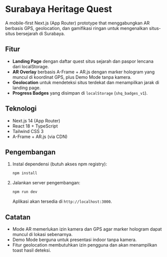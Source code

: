 # Surabaya Heritage Quest

A mobile-first Next.js (App Router) prototype that menggabungkan AR berbasis GPS, geolocation, dan gamifikasi ringan untuk mengenalkan situs-situs bersejarah di Surabaya.

## Fitur

- **Landing Page** dengan daftar quest situs sejarah dan paspor lencana dari localStorage.
- **AR Overlay** berbasis A-Frame + AR.js dengan marker hologram yang muncul di koordinat GPS, plus Demo Mode tanpa kamera.
- **Geolocation** untuk mendeteksi situs terdekat dan menampilkan jarak di landing page.
- **Progress Badges** yang disimpan di `localStorage` (`shq_badges_v1`).

## Teknologi

- Next.js 14 (App Router)
- React 18 + TypeScript
- Tailwind CSS 3
- A-Frame + AR.js (via CDN)

## Pengembangan

1. Instal dependensi (butuh akses npm registry):

   ```bash
   npm install
   ```

2. Jalankan server pengembangan:

   ```bash
   npm run dev
   ```

   Aplikasi akan tersedia di `http://localhost:3000`.

## Catatan

- Mode AR memerlukan izin kamera dan GPS agar marker hologram dapat muncul di lokasi sebenarnya.
- Demo Mode berguna untuk presentasi indoor tanpa kamera.
- Fitur geolocation membutuhkan izin pengguna dan akan menampilkan toast hasil deteksi.

